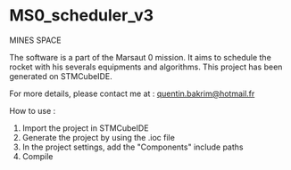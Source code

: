 # MS0_scheduler_v3
MINES SPACE

The software is a part of the Marsaut 0 mission. It aims to schedule the rocket with his severals equipments and algorithms. 
This project has been generated on STMCubeIDE. 

For more details, please contact me at : quentin.bakrim@hotmail.fr

How to use :
1. Import the project in STMCubeIDE
2. Generate the project by using the .ioc file
3. In the project settings, add the "Components" include paths
4. Compile
